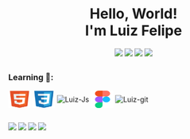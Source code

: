 <h1 align="center">Hello, World! <br> I'm Luiz Felipe</h1>

<div align="center">
<img height="150em" src="https://github-profile-summary-cards.vercel.app/api/cards/profile-details?username=luizpereiradev&theme=tokyonight"/> 
<img height="150em" src="https://github-readme-stats.vercel.app/api?username=luizpereiradev&show_icons=true&theme=tokyonight&include_all_commits=true&count_private=false&hide_border=true"/> <img height="150em" src="https://github-readme-stats.vercel.app/api/top-langs/?username=luizpereiradev&layout=compact&langs_count=7&theme=tokyonight&hide_border=true"/> <img height="150em" src="https://github-readme-streak-stats.herokuapp.com/?user=luizpereiradev&theme=tokyonight&hide_border=true"/>

 ##
</div>
  
<div>
  <h3>Learning 🌱: </h3><img align="center" alt="Luiz-HTML" height="35" width="45" src="https://raw.githubusercontent.com/devicons/devicon/master/icons/html5/html5-original.svg">
  <img align="center" alt="Luiz-CSS" height="35" width="45" src="https://raw.githubusercontent.com/devicons/devicon/master/icons/css3/css3-original.svg">
  <img align="center" alt="Luiz-Js" height="35" width="45" src="https://cdn.jsdelivr.net/gh/devicons/devicon/icons/javascript/javascript-original.svg">
  <img align="center" alt="Luiz-Figma" height="35" width="45" src="https://raw.githubusercontent.com/devicons/devicon/master/icons/figma/figma-original.svg">
  <img align="center" alt="Luiz-git" height="35" width="45" src="https://cdn.jsdelivr.net/gh/devicons/devicon/icons/git/git-original.svg"> 
  </div>
  
##
 
<div>
<!--CONTATOS -->
  <a href="https://www.linkedin.com/in/luizpes/" target="_blank"><img src="https://img.shields.io/badge/-LinkedIn-%230077B5?style=for-the-badge&logo=linkedin&logoColor=white" target="_blank"></a> 
  <a href = "mailto:luckpecontato@gmail.com"><img src="https://img.shields.io/badge/Gmail-D14836?style=for-the-badge&logo=gmail&logoColor=white" target="_blank"></a>
  <a href="https://www.instagram.com/luckpes/" target="_blank"><img src="https://img.shields.io/badge/Instagram-E4405F?style=for-the-badge&logo=instagram&logoColor=white"></a>
  <a href="https://luizpereiradev.github.io/" target="_blank"><img src="https://img.shields.io/badge/portfólio-CC6699?style=for-the-badge&logo=About.me&logoColor=white"></a>
</div>
  
